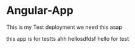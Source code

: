 # Angular-App
This is my Test deployment
we need this asap

this app is for testts ahh
hellosdfdsf
hello for test
